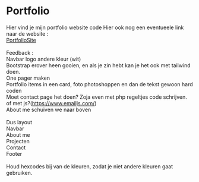 # Portfolio
Hier vind je mijn portfolio website code
Hier ook nog een eventueele link naar de website : 
<br> [PortfolioSite](https://kevinassink.github.io/Portfolio/ "Portfiolio Site")
<br><br>
Feedback : <br>
Navbar logo andere kleur (wit) <br>
Bootstrap erover heen gooien, en als je zin hebt kan je het ook met tailwind doen. <br>
One pager maken <br>
Portfolio items in een card, foto photoshoppen en dan de tekst gewoon hard coden <br>
Moet contact page het doen? Zoja even met php regeltjes code schrijven. of met js?(https://www.emailjs.com/) <br>
About me schuiven we naar boven <br>
<br>
Dus layout <br>
Navbar <br>
About me <br> 
Projecten <br>
Contact <br>
Footer <br>
<br>
Houd hexcodes bij van de kleuren, zodat je niet andere kleuren gaat gebruiken. <br>
